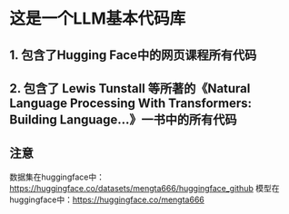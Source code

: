 # 这是一个LLM基本代码库
## 1. 包含了Hugging Face中的网页课程所有代码
## 2. 包含了 Lewis Tunstall 等所著的《Natural Language Processing With Transformers: Building Language...》一书中的所有代码
## 注意
数据集在huggingface中：https://huggingface.co/datasets/mengta666/huggingface_github
模型在huggingface中：https://huggingface.co/mengta666
